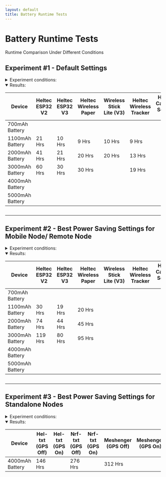 ```yaml
---
layout: default
title: Battery Runtime Tests
---
```

<html>
<head>
  <title>Battery Runtime Tests</title>
  <script>
    function updateProgress() {
      const startTimes = [
        { id: 'progress1', start: new Date('2024-11-23T22:04:00') }, // 2000mAh T114
        { id: 'progress2', start: new Date('2024-11-24T00:09:00') }, // Tdeck
        { id: 'progress3', start: new Date('2024-11-24T13:31:00') }, // NRFTXT
        { id: 'progress4', start: new Date('2024-07-16T02:33:00') }, // 
        { id: 'progress5', start: new Date('2024-07-12T14:55:00') }, // 
        { id: 'progress6', start: new Date('2024-07-11T02:36:00') }, //         
        { id: 'progress7', start: new Date('2024-07-11T03:00:00') }, // 
        { id: 'progress8', start: new Date('2024-07-09T22:25:00') }, // 
        { id: 'progress9', start: new Date('2024-07-07T21:51:00') }  // 
      ];

      const currentDate = new Date();

      startTimes.forEach(item => {
        const diffInHours = Math.floor((currentDate - item.start) / (1000 * 60 * 60));
        document.getElementById(item.id).innerText = `Started ${diffInHours} hrs ago`;
      });
    }

    window.onload = updateProgress;
    setInterval(updateProgress, 3600000); // Update every hour
  </script>
</head>
<body>

<h1>Battery Runtime Tests</h1>
<p>Runtime Comparison Under Different Conditions</p>

<h2>Experiment #1 - Default Settings</h2>

<details>
  <summary style="cursor: pointer;">Experiment conditions:</summary>
  <ul>
    <li>Firmware 2.5.7</li>    
    <li>Client Mode</li>
    <li>Screen Timeout: 60 sec</li>
    <li>Power Savemode Disabled.</li>
    <li>Frequency 906</li>
    <li>Connected to Android phone via Bluetooth.</li>
  </ul>
  <p>Use case: Mobile Node/ Remote Node.</p>
</details>
<details open>
  <summary style="cursor: pointer;">Results:</summary>
  <div style="overflow-x: auto;">
    <table>
      <thead>
        <tr>
          <th>Device</th>
          <th>Heltec ESP32 V2</th>
          <th>Heltec ESP32 V3</th>
          <th>Heltec Wireless Paper</th>
          <th>Wireless Stick Lite (V3)</th>
          <th>Heltec Wireless Tracker</th>
          <th>Heltec Capsule Sensor V3</th>
          <th>Heltec Vision Master E213</th>
          <th>Heltec T114 (GPS On)</th>
          <th>Heltec T114 (GPS Off)</th>
          <th>Lilygo T-Deck</th>
          <th>RAK19007 (RAK4631)</th>
          <th>RAK19003 (RAK4631)</th>
          <th>T1000E (GPS On)</th>
          <th>T1000E (GPS Off)</th>
        </tr>
      </thead>
      <tbody>
        <tr>
          <td>700mAh Battery</td>
          <td></td><!--Heltec V2-->
          <td></td><!--Heltec V3-->
          <td></td><!--Wireless Paper-->
          <td></td><!--Wireless Stick Lite-->
          <td></td><!--Wireless Tracker-->
          <td></td><!--Capsule Sensor V3-->
          <td></td><!--VME213-->
          <td></td><!--Heltec T114 GPS ON-->
          <td></td><!--Heltec T114 GPS OFF-->
          <td></td><!--T-Deck-->
          <td></td><!--RAKRAK19007-->
          <td></td><!--RAKRAK19003-->
          <td>51 Hrs</td><!--T1000-E GPS On-->
          <td>64 Hrs</td><!--T1000-E GPS Off-->
        </tr>
        <tr>
          <td>1100mAh Battery</td>
          <td>21 Hrs</td><!--Heltec V2-->
          <td>10 Hrs</td><!--Heltec V3-->
          <td>9 Hrs</td><!--Wireless Paper-->
          <td>10 Hrs</td><!--Wireless Stick Lite-->
          <td>9 Hrs</td><!--Wireless Tracker-->
          <td></td><!--Capsule Sensor V3-->
          <td></td><!--VME213-->
          <td>62 Hrs</td><!--Heltec T114 GPS ON-->
          <td></td><!--Heltec T114 GPS OFF-->
          <td>10 Hrs</td><!--T-Deck-->
          <td>154 Hrs</td><!--RAKRAK19007-->
          <td>156 Hrs</td><!--RAKRAK19003-->
          <td>-</td><!--T1000-E GPS On-->
          <td>-</td><!--T1000-E GPS Off-->
        </tr>
        <tr>
          <td>2000mAh Battery</td>
          <td>41 Hrs</td><!--Heltec V2-->
          <td>21 Hrs</td><!--Heltec V3-->
          <td>20 Hrs</td><!--Wireless Paper-->
          <td>20 Hrs</td><!--Wireless Stick Lite-->
          <td>13 Hrs</td><!--Wireless Tracker-->
          <td></td><!--Capsule Sensor V3-->
          <td>19 Hrs</td><!--VME213-->
          <td id="progress1"></td><!--Heltec T114 GPS ON-->
          <td></td><!--Heltec T114 GPS OFF-->
          <td>19 Hrs</td><!--T-Deck-->
          <td>307 Hrs</td><!--RAKRAK19007-->
          <td></td><!--RAKRAK19003-->
          <td>-</td><!--T1000-E GPS On-->
          <td>-</td><!--T1000-E GPS Off-->
        </tr>
        <tr>
          <td>3000mAh Battery</td>
          <td>60 Hrs</td><!--Heltec V2-->
          <td>30 Hrs</td><!--Heltec V3-->
          <td>30 Hrs</td><!--Wireless Paper-->
          <td></td><!--Wireless Stick Lite-->
          <td>19 Hrs</td><!--Wireless Tracker-->
          <td></td><!--Capsule Sensor V3-->
          <td></td><!--VME213-->
          <td></td><!--Heltec T114 GPS ON-->
          <td></td><!--Heltec T114 GPS OFF-->
          <td>26 Hrs</td><!--T-Deck-->
          <td>442 Hrs</td><!--RAKRAK19007-->
          <td>453 Hrs</td><!--RAKRAK19003-->   
          <td>-</td><!--T1000-E GPS On-->
          <td>-</td><!--T1000-E GPS Off-->
        </tr>
        <tr>
          <td>4000mAh Battery</td>
          <td></td><!--Heltec V2-->
          <td></td><!--Heltec V3-->
          <td></td><!--Wireless Paper-->
          <td></td><!--Wireless Stick Lite-->
          <td></td><!--Wireless Tracker-->
          <td></td><!--Capsule Sensor V3-->
          <td></td><!--VME213-->
          <td></td><!--Heltec T114 GPS ON-->
          <td></td><!--Heltec T114 GPS OFF-->
          <td></td><!--T-Deck-->
          <td></td><!--RAKRAK19007-->
          <td></td><!--RAKRAK19003-->   
          <td>-</td><!--T1000-E GPS On-->
          <td>-</td><!--T1000-E GPS Off-->
        </tr>        
        <tr>
          <td>5000mAh Battery</td>
          <td></td><!--Heltec V2-->
          <td></td><!--Heltec V3-->
          <td></td><!--Wireless Paper-->
          <td></td><!--Wireless Stick Lite-->
          <td></td><!--Wireless Tracker-->
          <td></td><!--Capsule Sensor V3-->
          <td></td><!--VME213-->
          <td></td><!--Heltec T114 GPS ON-->
          <td></td><!--Heltec T114 GPS OFF-->
          <td></td><!--T-Deck-->
          <td></td><!--RAKRAK19007-->
          <td></td><!--RAKRAK19003-->   
          <td>-</td><!--T1000-E GPS On-->
          <td>-</td><!--T1000-E GPS Off-->
        </tr>               
      </tbody>
    </table>
  </div>
</details>

<hr>

<h2>Experiment #2 - Best Power Saving Settings for Mobile Node/ Remote Node</h2>

<details>
  <summary style="cursor: pointer;">Experiment conditions:</summary>
  <ul>
    <li>Firmware 2.3.12</li>       
    <li>Client Mode</li>
    <li>Screen Timeout: 60 sec</li>
    <li>Power Savemode Enabled.
      <details>
        <summary style="cursor: pointer;">Details:</summary>
        <ul>
          <li>Note that RAK devices cannot support this mode.</li>
          <li>Power save mode is enabled to extend battery life, it does this by enabling Lite Sleep on ESP32 devices when there's no traffic on the mesh.</li>
          <li>The node will still retransmit any packets while on Lite Sleep and go back to sleep after.</li>
          <li>The Node will wake from Lite Sleep when activity is detected on the mesh, when button is pressed or when sleep duration setting is reached.</li>
          <li>During Lite sleep, the Bluetooth will go on Sleep Mode, making the node draw very low currents. But you will not be able to change settings with the app in this mode.</li>
          <li>After the node is awake. It will automatically reconnect to the app and notify if any messages have been received. You can change settings when this happens.</li>
        </ul>
      </details>
    </li>
    <li>Lite Sleep Duration: 1800 sec (30min)
      <details>
        <summary style="cursor: pointer;">Details:</summary>
        <ul>
          <li>This setting tells the node how long to maintain Lite Sleep for, this way you can time when you can reconnect to remote nodes with the app should you need to change settings.</li>
        </ul>
      </details>
    </li>
    <li>Frequency 906</li>
    <li>Connected to Android phone via Bluetooth.</li>
  </ul>
  <p>Use case: Mobile Node/ Remote Node.</p>
  </details>
<details open>
  <summary style="cursor: pointer;">Results:</summary>
  <div style="overflow-x: auto;">
    <table>
      <thead>
        <tr>
          <th>Device</th>
          <th>Heltec ESP32 V2</th>
          <th>Heltec ESP32 V3</th>
          <th>Heltec Wireless Paper</th>
          <th>Wireless Stick Lite (V3)</th>
          <th>Heltec Wireless Tracker</th>
          <th>Heltec Capsule Sensor V3</th>
          <th>Heltec Vision Master E213</th>
          <th>Heltec T114 (GPS On)</th>
          <th>Heltec T114 (GPS Off)</th>
          <th>Lilygo T-Deck</th>
          <th>RAK19007 (RAK4631)</th>
          <th>RAK19003 (RAK4631)</th>      
          <th>T1000E (GPS On)</th>
          <th>T1000E (GPS Off)</th>
        </tr>
      </thead>
      <tbody>
        <tr>
          <td>700mAh Battery</td>
          <td></td><!--Heltec V2-->
          <td></td><!--Heltec V3-->
          <td></td><!--Wireless Paper-->
          <td></td><!--Wireless Stick Lite-->
          <td></td><!--Wireless Tracker-->
          <td></td><!--Capsule Sensor V3-->
          <td></td><!--VME213-->
          <td></td><!--Heltec T114 GPS ON-->
          <td></td><!--Heltec T114 GPS OFF-->
          <td></td><!--T-Deck-->
          <td></td><!--RAKRAK19007-->
          <td></td><!--RAKRAK19003-->
          <td>53 Hr</td><!--T1000-E GPS On-->
          <td></td><!--T1000-E GPS Off-->
        </tr>
        <tr>
          <td>1100mAh Battery</td>
          <td>30 Hrs</td><!--Heltec V2-->
          <td>19 Hrs</td><!--Heltec V3-->
          <td>20 Hrs</td><!--Wireless Paper-->
          <td></td><!--Wireless Stick Lite-->
          <td></td><!--Wireless Tracker-->
          <td></td><!--Capsule Sensor V3-->
          <td></td><!--VME213-->
          <td></td><!--Heltec T114 GPS ON-->
          <td></td><!--Heltec T114 GPS OFF-->
          <td>21 Hrs</td><!--T-Deck-->
          <td></td><!--RAKRAK19007-->
          <td></td><!--RAKRAK19003-->          
          <td>-</td><!--T1000-E GPS On-->
          <td>-</td><!--T1000-E GPS Off-->
        </tr>
        <tr>
          <td>2000mAh Battery</td>
          <td>74 Hrs</td><!--Heltec V2-->
          <td>44 Hrs</td><!--Heltec V3-->
          <td>45 Hrs</td><!--Wireless Paper-->
          <td></td><!--Wireless Stick Lite-->
          <td></td><!--Wireless Tracker-->
          <td></td><!--Capsule Sensor V3-->
          <td></td><!--VME213-->
          <td></td><!--Heltec T114 GPS ON-->
          <td></td><!--Heltec T114 GPS OFF-->
          <td id="progress2"></td><!--T-Deck-->
          <td></td><!--RAKRAK19007-->
          <td></td><!--RAKRAK19003-->   
          <td>-</td><!--T1000-E GPS On-->
          <td>-</td><!--T1000-E GPS Off-->
        </tr>
        <tr>
          <td>3000mAh Battery</td>
          <td>119 Hrs</td><!--Heltec V2-->
          <td>80 Hrs</td><!--Heltec V3-->
          <td>95 Hrs</td><!--Wireless Paper-->
          <td></td><!--Wireless Stick Lite-->
          <td></td><!--Wireless Tracker-->
          <td></td><!--Capsule Sensor V3-->
          <td></td><!--VME213-->
          <td></td><!--Heltec T114 GPS ON-->
          <td></td><!--Heltec T114 GPS OFF-->
          <td>71 Hrs</td><!--T-Deck-->
          <td>442 Hrs</td><!--RAKRAK19007-->
          <td>453 Hrs</td><!--RAKRAK19003-->    
          <td>-</td><!--T1000-E GPS On-->
          <td>-</td><!--T1000-E GPS Off-->
        </tr>
        <tr>
          <td>4000mAh Battery</td>
          <td></td><!--Heltec V2-->
          <td></td><!--Heltec V3-->
          <td></td><!--Wireless Paper-->
          <td></td><!--Wireless Stick Lite-->
          <td></td><!--Wireless Tracker-->
          <td></td><!--Capsule Sensor V3-->
          <td></td><!--VME213-->
          <td></td><!--Heltec T114 GPS ON-->
          <td></td><!--Heltec T114 GPS OFF-->
          <td></td><!--T-Deck-->
          <td></td><!--RAKRAK19007-->
          <td></td><!--RAKRAK19003-->   
          <td>-</td><!--T1000-E GPS On-->
          <td>-</td><!--T1000-E GPS Off-->
        </tr>        
        <tr>
          <td>5000mAh Battery</td>
          <td></td><!--Heltec V2-->
          <td></td><!--Heltec V3-->
          <td></td><!--Wireless Paper-->
          <td></td><!--Wireless Stick Lite-->
          <td></td><!--Wireless Tracker-->
          <td></td><!--Capsule Sensor V3-->
          <td></td><!--VME213-->
          <td></td><!--Heltec T114 GPS ON-->
          <td></td><!--Heltec T114 GPS OFF-->
          <td></td><!--T-Deck-->
          <td></td><!--RAKRAK19007-->
          <td></td><!--RAKRAK19003-->   
          <td>-</td><!--T1000-E GPS On-->
          <td>-</td><!--T1000-E GPS Off-->
        </tr>               
      </tbody>
    </table>
  </div>
</details>

<hr>

<h2>Experiment #3 - Best Power Saving Settings for Standalone Nodes</h2>

<details>
  <summary style="cursor: pointer;">Experiment conditions:</summary>
  <ul>
    <li>Firmware 2.3.12</li>       
    <li>Client Mode</li>
    <li>Screen Timeout: 60 sec</li>
    <li>Power Savemode Enabled.
      <details>
        <summary style="cursor: pointer;">Details:</summary>
        <ul>
          <li>Note that RAK devices cannot support this mode.</li>
          <li>Power save mode is enabled to extend battery life, it does this by enabling Lite Sleep on ESP32 devices when there's no traffic on the mesh.</li>
          <li>The node will still retransmit any packets while on Lite Sleep and go back to sleep after.</li>
          <li>The Node will wake from Lite Sleep when activity is detected on the mesh, when button is pressed or when sleep duration setting is reached.</li>
          <li>During Lite sleep, the Bluetooth will go on Sleep Mode, making the node draw very low currents. But you will not be able to change settings with the app in this mode.</li>
          <li>After the node is awake. It will automatically reconnect to the app and notify if any messages have been received. You can change settings when this happens.</li>
        </ul>
      </details>
    </li>
    <li>Lite Sleep Duration: 1800 sec (30min)
      <details>
        <summary style="cursor: pointer;">Details:</summary>
        <ul>
          <li>This setting tells the node how long to maintain Lite Sleep for, this way you can time when you can reconnect to remote nodes with the app should you need to change settings.</li>
        </ul>
      </details>
    </li>
    <li>Frequency 906</li>
    <li>Connected to Android phone via Bluetooth.</li>
    <li>CardKB Attached (Tdeck Comes with its own keyboard)</li>
  </ul>
  <p>Use case: Mobile Node/ Standalone</p>
</details>
<details open>
  <summary style="cursor: pointer;">Results:</summary>
  <div style="overflow-x: auto;">
    <table>
      <thead>
        <tr>
          <th>Device</th>
          <th>Hel-txt (GPS Off)</th>
          <th>Hel-txt (GPS On)</th>
          <th>Nrf-txt (GPS Off) </th>
          <th>Nrf-txt (GPS On) </th>
          <th>Meshenger (GPS Off)</th>
          <th>Meshenger (GPS On)</th>
        </tr>
      </thead>
      <tbody>
        <tr>
          <td>4000mAh Battery</td>
          <td>146 Hrs</td><!--HelTXT GPS off-->
          <td></td><!--HelTXT GPS on-->
          <td>276 Hrs</td><!--NRFTXT Gps Off-->
          <td id="progress3"></td><!--NRFTXT Gps on-->
          <td>312 Hrs</td><!--Meshenger GPS off-->
          <td></td><!--Meshenger GPS On-->
        </tr>
      </tbody>
    </table>
  </div>
</details>

</body>
</html>
